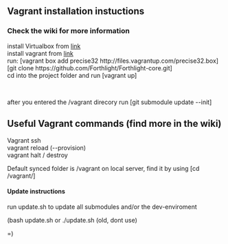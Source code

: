 <h2>Vagrant installation instuctions</h2>
<h3>Check the wiki for more information</h3>

<p>install Virtualbox from <a href="https://www.virtualbox.org/‎">link</a><br>
install vagrant from <a href="http://vagrantup.com">link</a><br>
run: [vagrant box add precise32 http://files.vagrantup.com/precise32.box]<br>
[git clone https://github.com/Forthlight/Forthlight-core.git]<br>
cd into the project folder and run [vagrant up]</p><br>
<p>after you entered the /vagrant direcory run [git submodule update --init]

<h2>Useful Vagrant commands (find more in the wiki)</h2>
<p>
Vagrant ssh <br>
vagrant reload (--provision)<br>
vagrant halt / destroy<br>
</p>
Default synced folder is /vagrant on local server, find it by using [cd /vagrant/]<br>


<h4>Update instructions</h4>
<p>run update.sh to update all submodules and/or the dev-enviroment</p>

<p>(bash update.sh or ./update.sh (old, dont use)</p>
=)
